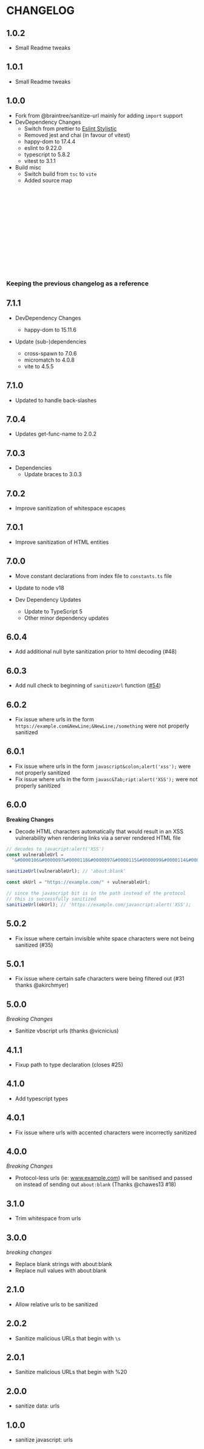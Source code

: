 # CHANGELOG

## 1.0.2
- Small Readme tweaks

## 1.0.1
- Small Readme tweaks

## 1.0.0
- Fork from @braintree/sanitize-url mainly for adding `import` support
- DevDependency Changes
  - Switch from prettier to [Eslint Stylistic](https://eslint.style/)
  - Removed jest and chai (in favour of vitest)
  - happy-dom to 17.4.4
  - eslint to 9.22.0
  - typescript to 5.8.2
  - vitest to 3.1.1
- Build misc
  - Switch build from `tsc` to `vite`
  - Added source map








<br /><br /><br /><br /><br /><br /><br /><br />
---
### Keeping the previous changelog as a reference

## 7.1.1

- DevDependency Changes
  - happy-dom to 15.11.6

- Update (sub-)dependencies
  - cross-spawn to 7.0.6
  - micromatch to 4.0.8
  - vite to 4.5.5

## 7.1.0

- Updated to handle back-slashes

## 7.0.4

- Updates get-func-name to 2.0.2

## 7.0.3

- Dependencies
  - Update braces to 3.0.3

## 7.0.2

- Improve sanitization of whitespace escapes

## 7.0.1

- Improve sanitization of HTML entities

## 7.0.0

- Move constant declarations from index file to `constants.ts` file
- Update to node v18

- Dev Dependency Updates
  - Update to TypeScript 5
  - Other minor dependency updates

## 6.0.4

- Add additional null byte sanitization prior to html decoding (#48)

## 6.0.3

- Add null check to beginning of `sanitizeUrl` function ([#54](https://github.com/braintree/sanitize-url/issues/54))

## 6.0.2

- Fix issue where urls in the form `https://example.com&NewLine;&NewLine;/something` were not properly sanitized

## 6.0.1

- Fix issue where urls in the form `javascript&colon;alert('xss');` were not properly sanitized
- Fix issue where urls in the form `javasc&Tab;ript:alert('XSS');` were not properly sanitized

## 6.0.0

**Breaking Changes**

- Decode HTML characters automatically that would result in an XSS vulnerability when rendering links via a server rendered HTML file

```js
// decodes to javacript:alert('XSS')
const vulnerableUrl =
  "&#0000106&#0000097&#0000118&#0000097&#0000115&#0000099&#0000114&#0000105&#0000112&#0000116&#0000058&#0000097&#0000108&#0000101&#0000114&#0000116&#0000040&#0000039&#0000088&#0000083&#0000083&#0000039&#0000041";

sanitizeUrl(vulnerableUrl); // 'about:blank'

const okUrl = "https://example.com/" + vulnerableUrl;

// since the javascript bit is in the path instead of the protocol
// this is successfully sanitized
sanitizeUrl(okUrl); // 'https://example.com/javascript:alert('XSS');
```

## 5.0.2

- Fix issue where certain invisible white space characters were not being sanitized (#35)

## 5.0.1

- Fix issue where certain safe characters were being filtered out (#31 thanks @akirchmyer)

## 5.0.0

_Breaking Changes_

- Sanitize vbscript urls (thanks @vicnicius)

## 4.1.1

- Fixup path to type declaration (closes #25)

## 4.1.0

- Add typescript types

## 4.0.1

- Fix issue where urls with accented characters were incorrectly sanitized

## 4.0.0

_Breaking Changes_

- Protocol-less urls (ie: www.example.com) will be sanitised and passed on instead of sending out `about:blank` (Thanks @chawes13 #18)

## 3.1.0

- Trim whitespace from urls

## 3.0.0

_breaking changes_

- Replace blank strings with about:blank
- Replace null values with about:blank

## 2.1.0

- Allow relative urls to be sanitized

## 2.0.2

- Sanitize malicious URLs that begin with `\s`

## 2.0.1

- Sanitize malicious URLs that begin with %20

## 2.0.0

- sanitize data: urls

## 1.0.0

- sanitize javascript: urls
